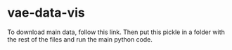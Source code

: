# vae-data-vis


To download main data, follow this link. Then put this pickle in a folder with the rest of the files and run the main python code. 
